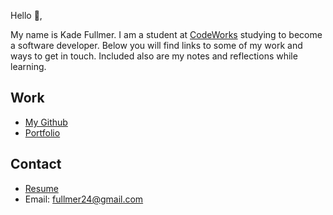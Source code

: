 Hello 👋, 

My name is Kade Fullmer. I am a student at [CodeWorks](https://boisecodeworks.com) studying to become a software developer. Below you will find links to some of my work and ways to get in touch. Included also are my notes and reflections while learning. 

## Work

  + [My Github](https://github.com/fullmer24)
  + [Portfolio](https://fullmer24.github.io/)

## Contact

  + [Resume](https://fullmer24.github.io/resume)
  + Email: fullmer24@gmail.com
  
